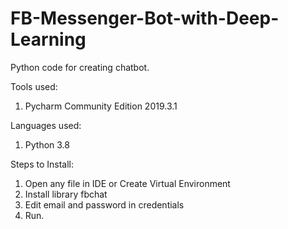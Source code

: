 # FB-Messenger-Bot-with-Deep-Learning

Python code for creating chatbot.

Tools used:
1. Pycharm Community Edition 2019.3.1

Languages used:
1. Python 3.8

Steps to Install:
1. Open any file in IDE or Create Virtual Environment
2. Install library fbchat
3. Edit email and password in credentials
4. Run.
